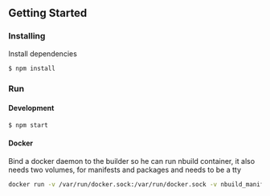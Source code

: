 ## Getting Started

### Installing

Install dependencies

```bash
$ npm install
```
### Run

#### Development

```bash
$ npm start
```

#### Docker

Bind a docker daemon to the builder so he can run nbuild container,
it also needs two volumes, for manifests and packages and needs to be a tty

```sh
docker run -v /var/run/docker.sock:/var/run/docker.sock -v nbuild_manifests:/home/node/builder/manifests/ -v nbuild_out:/home/node/builder/out/ --net=host -t tmp/builder
```
